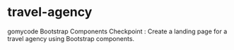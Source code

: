 # travel-agency
gomycode Bootstrap Components Checkpoint : Create a landing page for a travel agency using Bootstrap components.
